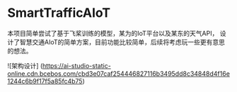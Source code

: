 # SmartTrafficAIoT

本项目简单尝试了基于飞桨训练的模型，某为的IoT平台以及某东的天气API， 设计了智慧交通AIoT的简单方案，目前功能比较简单，后续将考虑玩一些更有意思的想法。

![架构设计] (https://ai-studio-static-online.cdn.bcebos.com/cbd3e07caf254446827116b3495dd8c34848d4f16e1244c6b9f17f5a85fc4b75)
